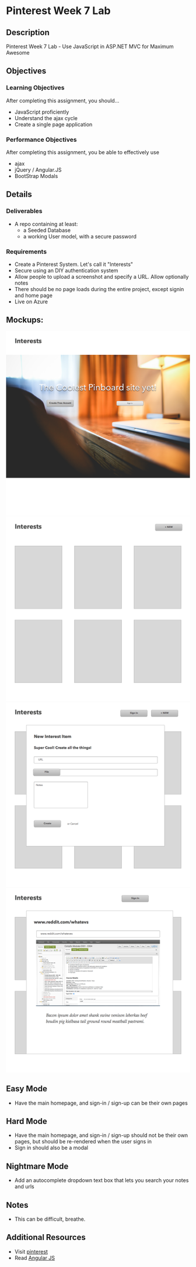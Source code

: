 # Pinterest Week 7 Lab

## Description
Pinterest Week 7 Lab - Use JavaScript in ASP.NET MVC for Maximum Awesome


## Objectives

### Learning Objectives

After completing this assignment, you should…

* JavaScript proficiently
* Understand the ajax cycle
* Create a single page application


### Performance Objectives

After completing this assignment, you be able to effectively use

* ajax
* jQuery / Angular.JS
* BootStrap Modals



## Details

### Deliverables

* A repo containing at least:
  * a Seeded Database
  * a working User model, with a secure password

### Requirements

* Create a Pinterest System. Let's call it "Interests"
* Secure using an DIY authentication system
* Allow people to upload a screenshot and specify a URL. Allow optionally notes
* There should be no page loads during the entire project, except signin and
  home page
* Live on Azure

Mockups:
--------

![home](home.png)
![list](list-interests.png)
![new](new-interest.png)
![detail](detail.png)


## Easy Mode

* Have the main homepage, and sign-in / sign-up can be their own pages
            
## Hard Mode

* Have the main homepage, and sign-in / sign-up should not be their own pages,
  but should be re-rendered when the user signs in
* Sign in should also be a modal
            
## Nightmare Mode

* Add an autocomplete dropdown text box that lets you search your notes and urls


## Notes

* This can be difficult, breathe. 

## Additional Resources

* Visit [pinterest](https://www.pinterest.com/)
* Read [Angular JS](https://angularjs.org/)